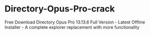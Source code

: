 # Directory-Opus-Pro-crack
Free Download Directory Opus Pro 13.13.6 Full Version - Latest Offline Installer - A complete explorer replacement with more functionality
